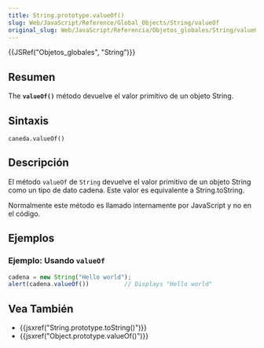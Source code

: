 ```yaml
---
title: String.prototype.valueOf()
slug: Web/JavaScript/Reference/Global_Objects/String/valueOf
original_slug: Web/JavaScript/Referencia/Objetos_globales/String/valueOf
---
```


{{JSRef("Objetos_globales", "String")}}

## Resumen

The **`valueOf()`** método devuelve el valor primitivo de un objeto String.

## Sintaxis

```
caneda.valueOf()
```

## Descripción

El método `valueOf` de `String` devuelve el valor primitivo de un objeto String como un tipo de dato cadena. Este valor es equivalente a String.toString.

Normalmente este método es llamado internamente por JavaScript y no en el código.

## Ejemplos

### Ejemplo: Usando `valueOf`

```js
cadena = new String("Hello world");
alert(cadena.valueOf())          // Displays "Hello world"
```

## Vea También

- {{jsxref("String.prototype.toString()")}}
- {{jsxref("Object.prototype.valueOf()")}}
